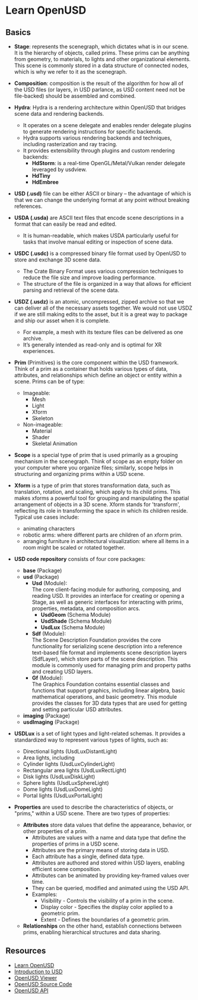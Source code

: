 # Learn OpenUSD

## Basics

- **Stage**: represents the scenegraph, which dictates what is in our scene. It is the hierarchy of objects, called prims. These prims can be anything from geometry, to materials, to lights and other organizational elements. This scene is commonly stored in a data structure of connected nodes, which is why we refer to it as the scenegraph.

- **Composition**: composition is the result of the algorithm for how all of the USD files (or layers, in USD parlance, as USD content need not be file-backed) should be assembled and combined.

- **Hydra**: Hydra is a rendering architecture within OpenUSD that bridges scene data and rendering backends.
   - It operates on a scene delegate and enables render delegate plugins to generate rendering instructions for specific backends.
   - Hydra supports various rendering backends and techniques, including rasterization and ray tracing.
   - It provides extensibility through plugins and custom rendering backends:
     - **HdStorm**: is a real-time OpenGL/Metal/Vulkan render delegate leveraged by usdview.
     - **HdTiny**
     - **HdEmbree**
   
- **USD (.usd)** file can be either ASCII or binary – the advantage of which is that we can change the underlying format at any point without breaking references.

- **USDA (.usda)** are ASCII text files that encode scene descriptions in a format that can easily be read and edited.
  -  It is human-readable, which makes USDA particularly useful for tasks that involve manual editing or inspection of scene data.

- **USDC (.usdc)** is a compressed binary file format used by OpenUSD to store and exchange 3D scene data.
  - The Crate Binary Format uses various compression techniques to reduce the file size and improve loading performance.
  - The structure of the file is organized in a way that allows for efficient parsing and retrieval of the scene data.

- **USDZ (.usdz)** is an atomic, uncompressed, zipped archive so that we can deliver all of the necessary assets together. We would not use USDZ if we are still making edits to the asset, but it is a great way to package and ship our asset when it is complete.
  - For example, a mesh with its texture files can be delivered as one archive.
  - It’s generally intended as read-only and is optimal for XR experiences.

- **Prim** (Primitives) is the core component within the USD framework. Think of a prim as a container that holds various types of data, attributes, and relationships which define an object or entity within a scene. Prims can be of type: 
  - Imageable:
    - Mesh
    - Light
    - Xform
    - Skeleton
  - Non-imageable:
    - Material
    - Shader
    - Skeletal Animation

- **Scope** is a special type of prim that is used primarily as a grouping mechanism in the scenegraph. Think of scope as an empty folder on your computer where you organize files; similarly, scope helps in structuring and organizing prims within a USD scene.

- **Xform** is a type of prim that stores transformation data, such as translation, rotation, and scaling, which apply to its child prims. This makes xforms a powerful tool for grouping and manipulating the spatial arrangement of objects in a 3D scene. Xform stands for 'transform', reflecting its role in transforming the space in which its children reside. Typical use cases include: 
  - animating characters
  - robotic arms: where different parts are children of an xform prim. 
  - arranging furniture in architectural visualization: where all items in a room might be scaled or rotated together. 

- **USD code repository** consists of four core packages:
  - **base** (Package)
  - **usd** (Package)  
    - **Usd** (Module):  
      The core client-facing module for authoring, composing, and reading USD. It provides an interface for creating or opening a Stage, as well as generic interfaces for interacting with prims, properties, metadata, and composition arcs.  
      - **UsdGeom** (Schema Module)
      - **UsdShade** (Schema Module)
      - **UsdLux** (Schema Module)
    - **Sdf** (Module):  
      The Scene Description Foundation provides the core functionality for serializing scene description into a reference text-based file format and implements scene description layers (SdfLayer), which store parts of the scene description. This module is commonly used for managing prim and property paths and creating USD layers.
    - **Gf** (Module):  
      The Graphics Foundation contains essential classes and functions that support graphics, including linear algebra, basic mathematical operations, and basic geometry. This module provides the classes for 3D data types that are used for getting and setting particular USD attributes.
  - **imaging** (Package)
  - **usdImaging** (Package)

- **USDLux** is a set of light types and light-related schemas. It provides a standardized way to represent various types of lights, such as:
  - Directional lights (UsdLuxDistantLight)
  - Area lights, including
  - Cylinder lights (UsdLuxCylinderLight)
  - Rectangular area lights (UsdLuxRectLight)
  - Disk lights (UsdLuxDiskLight)
  - Sphere lights (UsdLuxSphereLight)
  - Dome lights (UsdLuxDomeLight)
  - Portal lights (UsdLuxPortalLight)

- **Properties** are used to describe the characteristics of objects, or "prims," within a USD scene. There are two types of properties:
  - **Attributes** store data values that define the appearance, behavior, or other properties of a prim.
    - Attributes are values with a name and data type that define the properties of prims in a USD scene. 
    - Attributes are the primary means of storing data in USD. 
    - Each attribute has a single, defined data type.
    - Attributes are authored and stored within USD layers, enabling efficient scene composition.
    - Attributes can be animated by providing key-framed values over time.
    - They can be queried, modified and animated using the USD API.
    - Examples:
      - Visibility - Controls the visibility of a prim in the scene.
      - Display color - Specifies the display color applied to a geometric prim.
      - Extent - Defines the boundaries of a geometric prim.
  - **Relationships** on the other hand, establish connections between prims, enabling hierarchical structures and data sharing. 

## Resources

- [Learn OpenUSD](https://www.nvidia.com/en-us/learn/learning-path/openusd)
- [Introduction to USD](https://openusd.org/release/intro.html)
- [OpenUSD Viewer](https://docs.omniverse.nvidia.com/usd/latest/usdview/quickstart.html) 
- [OpenUSD Source Code](https://github.com/PixarAnimationStudios/OpenUSD)
- [OpenUSD API](https://openusd.org/release/api/index.html)
